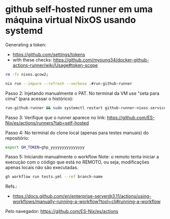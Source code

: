 # github self-hosted runner em uma máquina virtual NixOS usando systemd


Generating a token:
- https://github.com/settings/tokens
- with these checks: https://github.com/myoung34/docker-github-actions-runner/wiki/Usage#token-scope



```bash
rm -fv nixos.qcow2;  

nix run --impure --refresh --verbose .#run-github-runner
```


Passo 2: Injetando manualmente o PAT. No terminal da VM use 
"seta para cima" (para acessar o histórico):
```bash
run-github-runner && sudo systemctl restart github-runner-nixos.service
```


Passo 3: Verifique que o runner aparece no link:
https://github.com/ES-Nix/es/actions/runners?tab=self-hosted


Passo 4: No terminal do clone local (apenas para testes manuais) do repositório:
```bash
export GH_TOKEN=ghp_yyyyyyyyyyyyyyy
```


Passo 5: Iniciando manualmente o workflow 
Note: o remoto tenta iniciar a execução com o código que está no REMOTO, ou seja,
modificações apenas locais não são executadas.
```bash
gh workflow run tests.yml --ref branch-name
```
Refs.:
- https://docs.github.com/en/enterprise-server@3.11/actions/using-workflows/manually-running-a-workflow?tool=cli#running-a-workflow


Pelo navegador:
https://github.com/ES-Nix/es/actions
